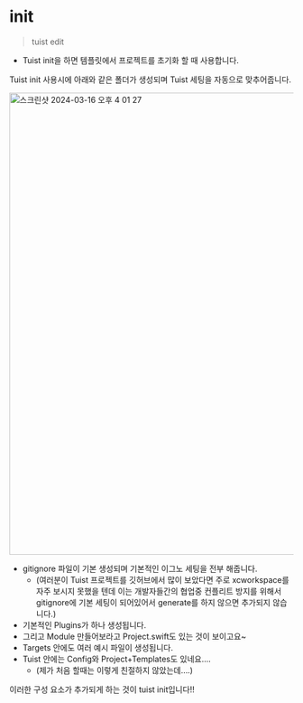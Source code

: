 # init
> tuist edit
> 
- Tuist init을 하면 템플릿에서 프로젝트를 초기화 할 때 사용합니다.

Tuist init 사용시에 아래와 같은 폴더가 생성되며 Tuist 세팅을 자동으로 맞추어줍니다.

<img width="818" alt="스크린샷 2024-03-16 오후 4 01 27" src="https://github.com/jjunhaa0211/Tuist-Junha/assets/102890390/bcb63196-0013-4337-92e7-dd912584865b">

- gitignore 파일이 기본 생성되며 기본적인 이그노 세팅을 전부 해줍니다.
    - (여러분이 Tuist 프로젝트를 깃허브에서 많이 보았다면 주로 xcworkspace를 자주 보시지 못했을 텐데 이는 개발자들간의 협업중 컨플리트 방지를 위해서 gitignore에 기본 세팅이 되어있어서 generate를 하지 않으면 추가되지 않습니다.)
- 기본적인 Plugins가 하나 생성됩니다.
- 그리고 Module 만들어보라고 Project.swift도 있는 것이 보이고요~
- Targets 안에도 여러 예시 파일이 생성됩니다.
- Tuist 안에는 Config와 Project+Templates도 있네요….
    - (제가 처음 할때는 이렇게 친절하지 않았는데….)

이러한 구성 요소가 추가되게 하는 것이 tuist init입니다!!
